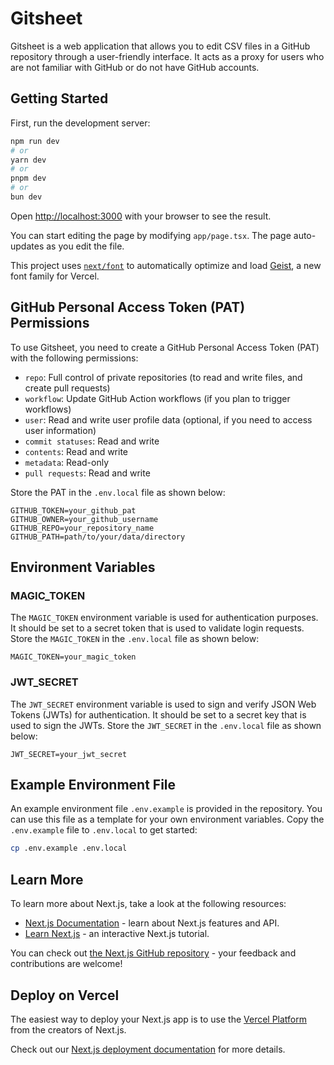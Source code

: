 # Gitsheet

Gitsheet is a web application that allows you to edit CSV files in a GitHub repository through a user-friendly interface. It acts as a proxy for users who are not familiar with GitHub or do not have GitHub accounts.

## Getting Started

First, run the development server:

```bash
npm run dev
# or
yarn dev
# or
pnpm dev
# or
bun dev
```

Open [http://localhost:3000](http://localhost:3000) with your browser to see the result.

You can start editing the page by modifying `app/page.tsx`. The page auto-updates as you edit the file.

This project uses [`next/font`](https://nextjs.org/docs/app/building-your-application/optimizing/fonts) to automatically optimize and load [Geist](https://vercel.com/font), a new font family for Vercel.

## GitHub Personal Access Token (PAT) Permissions

To use Gitsheet, you need to create a GitHub Personal Access Token (PAT) with the following permissions:
- `repo`: Full control of private repositories (to read and write files, and create pull requests)
- `workflow`: Update GitHub Action workflows (if you plan to trigger workflows)
- `user`: Read and write user profile data (optional, if you need to access user information)
- `commit statuses`: Read and write
- `contents`: Read and write
- `metadata`: Read-only
- `pull requests`: Read and write

Store the PAT in the `.env.local` file as shown below:

```env
GITHUB_TOKEN=your_github_pat
GITHUB_OWNER=your_github_username
GITHUB_REPO=your_repository_name
GITHUB_PATH=path/to/your/data/directory
```

## Environment Variables

### MAGIC_TOKEN

The `MAGIC_TOKEN` environment variable is used for authentication purposes. It should be set to a secret token that is used to validate login requests. Store the `MAGIC_TOKEN` in the `.env.local` file as shown below:

```env
MAGIC_TOKEN=your_magic_token
```

### JWT_SECRET

The `JWT_SECRET` environment variable is used to sign and verify JSON Web Tokens (JWTs) for authentication. It should be set to a secret key that is used to sign the JWTs. Store the `JWT_SECRET` in the `.env.local` file as shown below:

```env
JWT_SECRET=your_jwt_secret
```

## Example Environment File

An example environment file `.env.example` is provided in the repository. You can use this file as a template for your own environment variables. Copy the `.env.example` file to `.env.local` to get started:

```bash
cp .env.example .env.local
```

## Learn More

To learn more about Next.js, take a look at the following resources:

- [Next.js Documentation](https://nextjs.org/docs) - learn about Next.js features and API.
- [Learn Next.js](https://nextjs.org/learn) - an interactive Next.js tutorial.

You can check out [the Next.js GitHub repository](https://github.com/vercel/next.js) - your feedback and contributions are welcome!

## Deploy on Vercel

The easiest way to deploy your Next.js app is to use the [Vercel Platform](https://vercel.com/new?utm_medium=default-template&filter=next.js&utm_source=create-next-app&utm_campaign=create-next-app-readme) from the creators of Next.js.

Check out our [Next.js deployment documentation](https://nextjs.org/docs/app/building-your-application/deploying) for more details.

